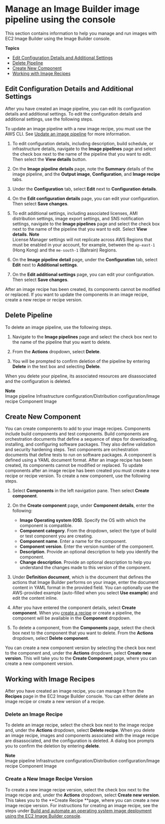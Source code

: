 # Manage an Image Builder image pipeline using the console<a name="managing-image-builder-console"></a>

This section contains information to help you manage and run images with EC2 Image Builder using the Image Builder console\.

**Topics**
+ [Edit Configuration Details and Additional Settings](#image-builder-configuration-details)
+ [Delete Pipeline](#image-builder-delete-pipeline)
+ [Create New Component](#image-builder-create-component)
+ [Working with Image Recipes](#image-builder-recipes)

## Edit Configuration Details and Additional Settings<a name="image-builder-configuration-details"></a>

After you have created an image pipeline, you can edit its configuration details and additional settings\. To edit the configuration details and additional settings, use the following steps\. 

To update an image pipeline with a new image recipe, you must use the AWS CLI\. See [Update an image pipeline](managing-image-builder-cli.md#image-builder-cli-update-image-pipeline) for more information\.

1. To edit configuration details, including description, build schedule, or infrastructure details, navigate to the **Image pipelines** page and select the check box next to the name of the pipeline that you want to edit\. Then select the **View details** button\. 

1. On the **Image pipeline details** page, note the **Summary** details of the image pipeline, and the **Output image**, **Configuration**, and **Image recipe** tabs\.

1. Under the **Configuration** tab, select **Edit** next to **Configuration details**\. 

1. On the **Edit configuration details** page, you can edit your configuration\. Then select **Save changes**\. 

1. To edit additional settings, including associated licenses, AMI distribution settings, image export settings, and SNS notification settings, navigate to the **Image pipelines** page and select the check box next to the name of the pipeline that you want to edit\. Select **View details**\. 
**Note**  
License Manager settings will not replicate across AWS Regions that must be enabled in your account, for example, between the `ap-east-1` \(Hong Kong\) and the `me-south-1` \(Bahrain\) Regions\. 

1. On the **Image pipeline detail** page, under the **Configuration** tab, select **Edit** next to **Additional settings**\. 

1. On the **Edit additional settings** page, you can edit your configuration\. Then select **Save changes**\.

After an image recipe has been created, its components cannot be modified or replaced\. If you want to update the components in an image recipe, create a new recipe or recipe version\. 

## Delete Pipeline<a name="image-builder-delete-pipeline"></a>

To delete an image pipeline, use the following steps\. 

1. Navigate to the **Image pipelines** page and select the check box next to the name of the pipeline that you want to delete\. 

1. From the **Actions** dropdown, select **Delete**\.

1. You will be prompted to confirm deletion of the pipeline by entering **Delete** in the text box and selecting **Delete**\. 

When you delete your pipeline, its associated resources are disassociated and the configuration is deleted\. 

**Note**  
Image pipeline
Infrastructure configuration/Distribution configuration/Image recipe
Component
Image

## Create New Component<a name="image-builder-create-component"></a>

You can create components to add to your image recipes\. Components include build components and test components\. Build components are orchestration documents that define a sequence of steps for downloading, installing, and configuring software packages\. They also define validation and security hardening steps\. Test components are orchestration documents that define tests to run on software packages\. A component is defined using a YAML document format\. After an image recipe has been created, its components cannot be modified or replaced\. To update components after an image recipe has been created you must create a new recipe or recipe version\. To create a new component, use the following steps\.

1. Select **Components** in the left navigation pane\. Then select **Create component**\.

1. On the **Create component** page, under **Component details**, enter the following:
   + **Image Operating system \(OS\)**\. Specify the OS with which the component is compatible\. 
   + **Component category**\. From the dropdown, select the type of build or test component you are creating\. 
   + **Component name**\. Enter a name for the component\.
   + **Component version**\. Enter the version number of the component\. 
   + **Description**\. Provide an optional description to help you identify the component\.
   + **Change description**\. Provide an optional description to help you understand the changes made to this version of the component\. 

1. Under **Definition document**, which is the document that defines the actions that Image Builder performs on your image, enter the document content in YAML format in the provided field\. You can optionally use the AWS\-provided example \(auto\-filled when you select **Use example**\) and edit the content inline\. 

1. After you have entered the component details, select **Create component**\. When you [create a recipe](#create-recipe-version) or create a pipeline, the component will be available in the **Component** dropdown\.

1. To delete a component, from the **Components** page, select the check box next to the component that you want to delete\. From the **Actions** dropdown, select **Delete component**\. 

You can create a new component version by selecting the check box next to the component and, under the **Actions** dropdown, select **Create new version**\. This will take you to the **Create Component** page, where you can create a new component version\. 

## Working with Image Recipes<a name="image-builder-recipes"></a>

After you have created an image recipe, you can manage it from the **Recipes** page in the EC2 Image Builder console\. You can either delete an image recipe or create a new version of a recipe\. 

### Delete an Image Recipe<a name="delete-recipe"></a>

To delete an image recipe, select the check box next to the image recipe and, under the **Actions** dropdown, select **Delete recipe**\. When you delete an image recipe, images and components associated with the image recipe are disassociated, and the configuration is deleted\. A dialog box prompts you to confirm the deletion by entering **delete**\. 

**Note**  
Image pipeline
Infrastructure configuration/Distribution configuration/Image recipe
Component
Image

### Create a New Image Recipe Version<a name="create-recipe-version"></a>

To create a new image recipe version, select the check box next to the image recipe and, under the **Actions** dropdown, select **Create new version**\. This takes you to the **Create Recipe **page, where you can create a new image recipe version\. For instructions for creating an image recipe, see the steps under [Build and automate an operating system image deployment using the EC2 Image Builder console](image-builder-image-deployment-console.md)\.